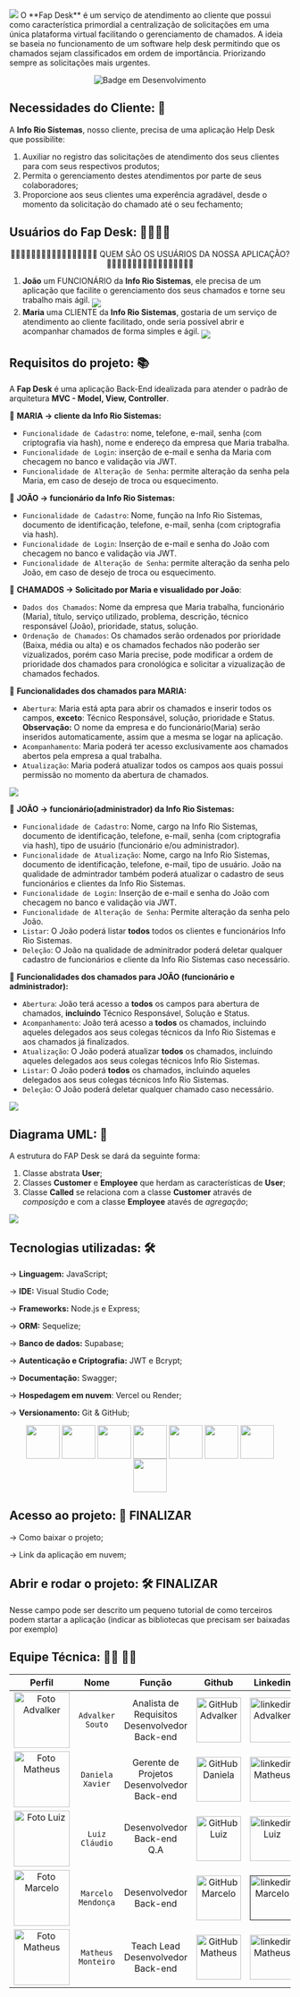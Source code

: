 <img src="/imagens/fapDesk.png">
O **Fap Desk** é um serviço de atendimento ao cliente que possui como característica primordial a centralização de solicitações em uma única plataforma virtual facilitando o gerenciamento de chamados.
A ideia se baseia no funcionamento de um software help desk permitindo que os chamados sejam classificados em ordem de importância. Priorizando sempre as solicitações mais urgentes.

<div align="middle">
   
 ![Badge em Desenvolvimento](http://img.shields.io/static/v1?label=STATUS&message=EM%20DESENVOLVIMENTO&color=GREEN&style=for-the-badge)
 
</div>

## Necessidades do Cliente: 💭

A **Info Rio Sistemas**, nosso cliente, precisa de uma aplicação Help Desk que possibilite:

1. Auxiliar no registro das solicitações de atendimento dos seus clientes para com seus respectivos produtos;
2. Permita o gerenciamento destes atendimentos por parte de seus colaboradores;
3. Proporcione aos seus clientes uma experência agradável, desde o momento da solicitação do chamado até o seu fechamento;

## Usuários do Fap Desk: 🧍‍♂️🧍‍♀️

<div align="middle">

🙎‍♀️🙎🏻‍♀️🙎🏼‍♀️🙎🏽‍♀️🙎🏾‍♀️🙎🏿‍♀️ QUEM SÃO OS USUÁRIOS DA NOSSA APLICAÇÃO? 🙎‍♂️🙎🏻‍♂️🙎🏼‍♂️🙎🏽‍♂️🙎🏾‍♂️🙎🏿‍♂️

</div>

1. **João** um FUNCIONÁRIO da **Info Rio Sistemas**, ele precisa de um aplicação que facilite o gerenciamento dos seus chamados e torne seu trabalho mais ágil.
   <img align="middle" src="/imagens/Persona João (FapDesk).png">
2. **Maria** uma CLIENTE da **Info Rio Sistemas**, gostaria de um serviço de atendimento ao cliente facilitado, onde seria possível abrir e acompanhar chamados de forma simples e ágil.
   <img align="middle" src="/imagens/Persona Maria (FapDesk).png">

## Requisitos do projeto: 📚

A **Fap Desk** é uma aplicação Back-End idealizada para atender o padrão de arquitetura **MVC - Model, View, Controller**.

📌 **MARIA -> cliente da Info Rio Sistemas:**

- `Funcionalidade de Cadastro`: nome, telefone, e-mail, senha (com criptografia via hash), nome e endereço da empresa que Maria trabalha.
- `Funcionalidade de Login`: inserção de e-mail e senha da Maria com checagem no banco e validação via JWT.
- `Funcionalidade de Alteração de Senha`: permite alteração da senha pela Maria, em caso de desejo de troca ou esquecimento.

📌 **JOÃO -> funcionário da Info Rio Sistemas:**

- `Funcionalidade de Cadastro`: Nome, função na Info Rio Sistemas, documento de identificação, telefone, e-mail, senha (com criptografia via hash).
- `Funcionalidade de Login`: Inserção de e-mail e senha do João com checagem no banco e validação via JWT.
- `Funcionalidade de Alteração de Senha`: permite alteração da senha pelo João, em caso de desejo de troca ou esquecimento.

📌 **CHAMADOS -> Solicitado por Maria e visualidado por João**:

- `Dados dos Chamados`: Nome da empresa que Maria trabalha, funcionário (Maria), título, serviço utilizado, problema, descrição, técnico responsável (João), prioridade, status, solução.
- `Ordenação de Chamados`: Os chamados serão ordenados por prioridade (Baixa, média ou alta) e os chamados fechados não poderão ser vizualizados, porém caso Maria precise, pode modificar a ordem de prioridade dos chamados para cronológica e solicitar a vizualização de chamados fechados.

📌 **Funcionalidades dos chamados para MARIA:**

- `Abertura`: Maria está apta para abrir os chamados e inserir todos os campos, **exceto**: Técnico Responsável, solução, prioridade e Status.
  **Observação:** O nome da empresa e do funcionário(Maria) serão inseridos automaticamente, assim que a mesma se logar na aplicação.
- `Acompanhamento`: Maria poderá ter acesso exclusivamente aos chamados abertos pela empresa a qual trabalha.
- `Atualização`: Maria poderá atualizar todos os campos aos quais possui permissão no momento da abertura de chamados.

<img align="middle" src="/imagens/Experiencia de Maria.png">

📌 **JOÃO -> funcionário(administrador) da Info Rio Sistemas:**

- `Funcionalidade de Cadastro`: Nome, cargo na Info Rio Sistemas, documento de identificação, telefone, e-mail, senha (com criptografia via hash), tipo de usuário (funcionário e/ou administrador).
- `Funcionalidade de Atualização`: Nome, cargo na Info Rio Sistemas, documento de identificação, telefone, e-mail, tipo de usuário. João na qualidade de admintrador também poderá atualizar o cadastro de seus funcionários e clientes da Info Rio Sistemas.
- `Funcionalidade de Login`: Inserção de e-mail e senha do João com checagem no banco e validação via JWT.
- `Funcionalidade de Alteração de Senha`: Permite alteração da senha pelo João.
- `Listar`: O João poderá listar **todos** todos os clientes e funcionários Info Rio Sistemas.
- `Deleção`: O João na qualidade de adminitrador poderá deletar qualquer cadastro de funcionários e cliente da Info Rio Sistemas caso necessário.

📌 **Funcionalidades dos chamados para JOÃO (funcionário e administrador):**

- `Abertura`: João terá acesso a **todos** os campos para abertura de chamados, **incluíndo** Técnico Responsável, Solução e Status.
- `Acompanhamento`: João terá acesso a **todos** os chamados, incluindo aqueles delegados aos seus colegas técnicos da Info Rio Sistemas e aos chamados já finalizados.
- `Atualização`: O João poderá atualizar **todos** os chamados, incluindo aqueles delegados aos seus colegas técnicos Info Rio Sistemas.
- `Listar`: O João poderá **todos** os chamados, incluindo aqueles delegados aos seus colegas técnicos Info Rio Sistemas.
- `Deleção`: O João poderá deletar qualquer chamado caso necessário.

<img align="middle" src="/imagens/Experiencia de João.png">

## Diagrama UML: 📂

A estrutura do FAP Desk se dará da seguinte forma:

1. Classe abstrata **User**;
2. Classes **Customer** e **Employee** que herdam as características de **User**;
3. Classe **Called** se relaciona com a classe **Customer** através de _composição_ e com a classe **Employee** atavés de _agregação_;
</div>

<img align="middle" src="/imagens/Diagrama UML fapdesk.png">

## Tecnologias utilizadas: 🛠️

-> **Linguagem:** JavaScript;

-> **IDE:** Visual Studio Code;

-> **Frameworks:** Node.js e Express;

-> **ORM:** Sequelize;

-> **Banco de dados:** Supabase;

-> **Autenticação e Criptografia:** JWT e Bcrypt;

-> **Documentação:** Swagger;

-> **Hospedagem em nuvem**: Vercel ou Render;

-> **Versionamento:** Git & GitHub;

<div align="middle">
  
<img align="middle" src="https://cdn.jsdelivr.net/gh/devicons/devicon/icons/javascript/javascript-original.svg" width="60" height="60" />
<img align="middle" src="https://cdn.jsdelivr.net/gh/devicons/devicon/icons/nodejs/nodejs-original-wordmark.svg" width="60" height="60"/>
<img align="middle" src="https://cdn.jsdelivr.net/gh/devicons/devicon/icons/express/express-original.svg" width="60" height="60"/>
<img align="middle" src="https://cdn.jsdelivr.net/gh/devicons/devicon/icons/vscode/vscode-original.svg" width="60" height="60" />
<img align="middle" src="https://cdn.jsdelivr.net/gh/devicons/devicon/icons/sequelize/sequelize-original.svg" width="60" height="60" />
<img align="middle" src="https://cdn.jsdelivr.net/gh/devicons/devicon/icons/postgresql/postgresql-original.svg" width="60" height="60" />
<img align="middle" src="https://cdn.jsdelivr.net/gh/devicons/devicon/icons/git/git-original.svg" width="60" height="60"/> 
<img align="middle" src="https://cdn.jsdelivr.net/gh/devicons/devicon/icons/github/github-original.svg" width="60" height="60"/>

</div>

## Acesso ao projeto: 📁 **FINALIZAR**

-> Como baixar o projeto;

-> Link da aplicação em nuvem;

## Abrir e rodar o projeto: 🛠️ **FINALIZAR**

Nesse campo pode ser descrito um pequeno tutorial de como terceiros podem startar a aplicação (indicar as bibliotecas que precisam ser baixadas por exemplo)

## Equipe Técnica: 👨‍💻 👩‍💻

|                              Perfil                               |        Nome        |                       Função                       |                                                                                       Github                                                                                       |                                                                   Linkedin                                                                    |
| :---------------------------------------------------------------: | :----------------: | :------------------------------------------------: | :--------------------------------------------------------------------------------------------------------------------------------------------------------------------------------: | :-------------------------------------------------------------------------------------------------------------------------------------------: |
| <img width="100" alt="Foto Advalker" src="imagens/advalker.jpeg"> |  `Advalker Souto`  | Analista de Requisitos <br> Desenvolvedor Back-end |     <a href="https://github.com/Advalker"> <img height="80" alt="GitHub Advalker" src="https://github.com/devicons/devicon/blob/master/icons/github/github-original.svg"></a>      | <a href= "https://www.linkedin.com/in/advalker-l-s-maior-5436a520a/"><img height="80" alt="linkedin Advalker" src="imagens/linkedln.png"></a> |
|  <img width="100" alt="Foto Matheus" src="imagens/Daniela.jpeg">  |  `Daniela Xavier`  |  Gerente de Projetos <br> Desenvolvedor Back-end   | <a href="https://github.com/DanielaXavier1995"> <img height="80" alt="GitHub Daniela" src="https://github.com/devicons/devicon/blob/master/icons/github/github-original.svg"></a>  |          <a href= "https://www.linkedin.com/in/dani-xavier/"><img height="80" alt="linkedin Matheus" src="imagens/linkedln.png"></a>          |
|     <img width="100" alt="Foto Luiz" src="imagens/luiz.jpeg">     |   `Luiz Cláudio`   |          Desenvolvedor Back-end <br> Q.A           |   <a href="https://github.com/LuizClaudioPestana"><img height="80" alt="GitHub Luiz" src="https://github.com/devicons/devicon/blob/master/icons/github/github-original.svg"></a>   |        <a href= "https://www.linkedin.com/in/luizclaudiopestana/"><img height="80" alt="linkedin Luiz" src="imagens/linkedln.png"></a>        |
|  <img width="100" alt="Foto Marcelo" src="imagens/marcelo.jpeg">  | `Marcelo Mendonça` |            Desenvolvedor <br> Back-end             |    <a href="https://github.com/mclmendonca"> <img height="80" alt="GitHub Marcelo" src="https://github.com/devicons/devicon/blob/master/icons/github/github-original.svg"></a>     |                              <a href=""> <img height="80" alt="linkedin Marcelo" src="imagens/linkedln.png"></a>                              |
|  <img width="100" alt="Foto Matheus" src="imagens/Matheus.jpg">   | `Matheus Monteiro` |       Teach Lead <br> Desenvolvedor Back-end       | <a href="https://github.com/matheus-monteiro97"> <img height="80" alt="GitHub Matheus" src="https://github.com/devicons/devicon/blob/master/icons/github/github-original.svg"></a> |      <a href= "https://www.linkedin.com/in/matheus-monteiro97/"><img height="80" alt="linkedin Matheus" src="imagens/linkedln.png"></a>       |
